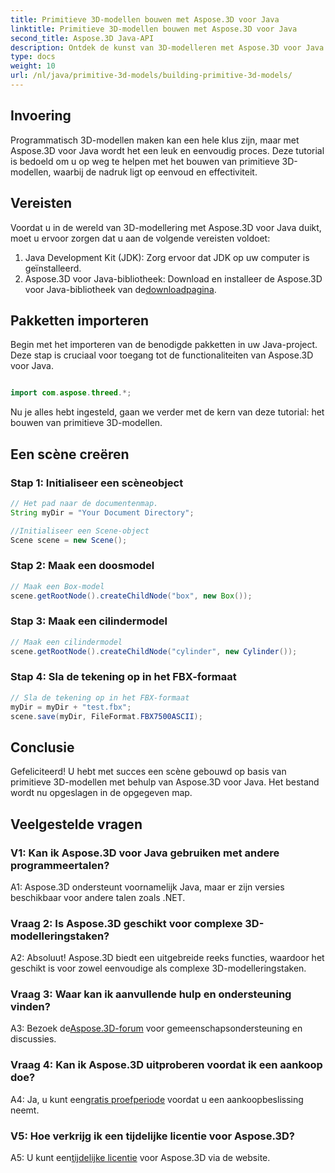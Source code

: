 ```yaml
---
title: Primitieve 3D-modellen bouwen met Aspose.3D voor Java
linktitle: Primitieve 3D-modellen bouwen met Aspose.3D voor Java
second_title: Aspose.3D Java-API
description: Ontdek de kunst van 3D-modelleren met Aspose.3D voor Java. Leer moeiteloos primitieve 3D-modellen bouwen en laat uw creativiteit de vrije loop.
type: docs
weight: 10
url: /nl/java/primitive-3d-models/building-primitive-3d-models/
---
```

## Invoering

Programmatisch 3D-modellen maken kan een hele klus zijn, maar met Aspose.3D voor Java wordt het een leuk en eenvoudig proces. Deze tutorial is bedoeld om u op weg te helpen met het bouwen van primitieve 3D-modellen, waarbij de nadruk ligt op eenvoud en effectiviteit.

## Vereisten

Voordat u in de wereld van 3D-modellering met Aspose.3D voor Java duikt, moet u ervoor zorgen dat u aan de volgende vereisten voldoet:

1. Java Development Kit (JDK): Zorg ervoor dat JDK op uw computer is geïnstalleerd.
2.  Aspose.3D voor Java-bibliotheek: Download en installeer de Aspose.3D voor Java-bibliotheek van de[downloadpagina](https://releases.aspose.com/3d/java/).

## Pakketten importeren

Begin met het importeren van de benodigde pakketten in uw Java-project. Deze stap is cruciaal voor toegang tot de functionaliteiten van Aspose.3D voor Java.

```java

import com.aspose.threed.*;
```

Nu je alles hebt ingesteld, gaan we verder met de kern van deze tutorial: het bouwen van primitieve 3D-modellen.

## Een scène creëren

### Stap 1: Initialiseer een scèneobject

```java
// Het pad naar de documentenmap.
String myDir = "Your Document Directory";

//Initialiseer een Scene-object
Scene scene = new Scene();
```

### Stap 2: Maak een doosmodel

```java
// Maak een Box-model
scene.getRootNode().createChildNode("box", new Box());
```

### Stap 3: Maak een cilindermodel

```java
// Maak een cilindermodel
scene.getRootNode().createChildNode("cylinder", new Cylinder());
```

### Stap 4: Sla de tekening op in het FBX-formaat

```java
// Sla de tekening op in het FBX-formaat
myDir = myDir + "test.fbx";
scene.save(myDir, FileFormat.FBX7500ASCII);
```

## Conclusie

Gefeliciteerd! U hebt met succes een scène gebouwd op basis van primitieve 3D-modellen met behulp van Aspose.3D voor Java. Het bestand wordt nu opgeslagen in de opgegeven map.

## Veelgestelde vragen

### V1: Kan ik Aspose.3D voor Java gebruiken met andere programmeertalen?

A1: Aspose.3D ondersteunt voornamelijk Java, maar er zijn versies beschikbaar voor andere talen zoals .NET.

### Vraag 2: Is Aspose.3D geschikt voor complexe 3D-modelleringstaken?

A2: Absoluut! Aspose.3D biedt een uitgebreide reeks functies, waardoor het geschikt is voor zowel eenvoudige als complexe 3D-modelleringstaken.

### Vraag 3: Waar kan ik aanvullende hulp en ondersteuning vinden?

 A3: Bezoek de[Aspose.3D-forum](https://forum.aspose.com/c/3d/18) voor gemeenschapsondersteuning en discussies.

### Vraag 4: Kan ik Aspose.3D uitproberen voordat ik een aankoop doe?

 A4: Ja, u kunt een[gratis proefperiode](https://releases.aspose.com/) voordat u een aankoopbeslissing neemt.

### V5: Hoe verkrijg ik een tijdelijke licentie voor Aspose.3D?

 A5: U kunt een[tijdelijke licentie](https://purchase.aspose.com/temporary-license/) voor Aspose.3D via de website.